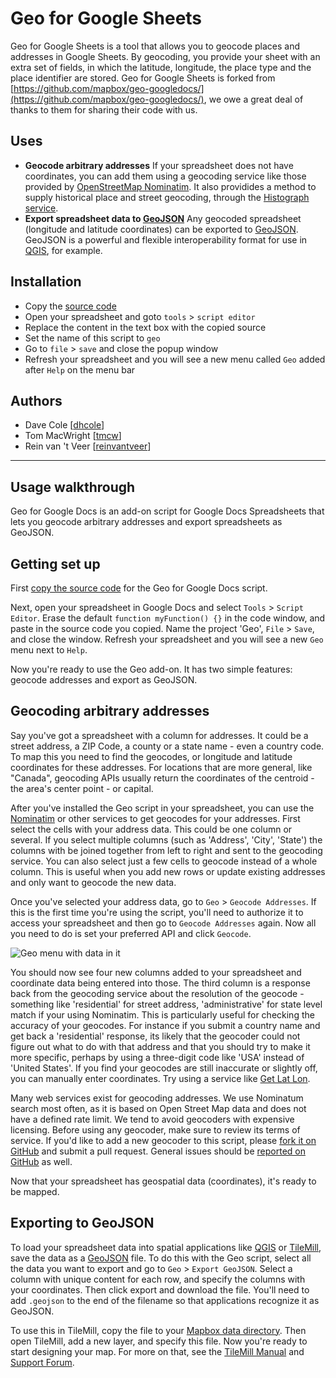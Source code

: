 # Geo for Google Sheets

Geo for Google Sheets is a tool that allows you to geocode places and addresses in Google Sheets. By geocoding, you provide your sheet with an extra set of fields, in which the latitude, longitude, the place type and the place identifier are stored. Geo for Google Sheets is forked from [https://github.com/mapbox/geo-googledocs/](https://github.com/mapbox/geo-googledocs/), we owe a great deal of thanks to them for sharing their code with us.

## Uses

- **Geocode arbitrary addresses** If your spreadsheet does not have
  coordinates, you can add them using a geocoding service like those provided by
  [OpenStreetMap Nominatim](http://nominatim.openstreetmap.org). It also providides a method to supply historical place and street geocoding, through the [Histograph](http://histograph.io) [service](http://api.histograph.io).
- **Export spreadsheet data to [GeoJSON](http://geojson.org/)**
  Any geocoded spreadsheet (longitude and latitude
  coordinates) can be exported to [GeoJSON](http://geojson.org). GeoJSON is a powerful and flexible interoperability format for use in [QGIS](http://qgis.org), for example.

## Installation

- Copy the [source code](https://raw.githubusercontent.com/erfgoed-en-locatie/geo-googledocs/master/spreadsheet-geocode.js)
- Open your spreadsheet and goto `tools` > `script editor`
- Replace the content in the text box with the copied source
- Set the name of this script to `geo`
- Go to `file` > `save` and close the popup window
- Refresh your spreadsheet and you will see a new menu called `Geo` added after `Help` on the menu bar

## Authors

* Dave Cole [[dhcole](https://github.com/dhcole)]
* Tom MacWright [[tmcw](https://github.com/tmcw)]
* Rein van 't Veer [[reinvantveer](https://github.com/reinvantveer)]

------

## Usage walkthrough

Geo for Google Docs is an add-on script for Google Docs Spreadsheets that lets you geocode arbitrary addresses and export spreadsheets as GeoJSON.

## Getting set up

First [copy the source code](https://raw.githubusercontent.com/erfgoed-en-locatie/geo-googledocs/master/spreadsheet-geocode.js) for the Geo for Google Docs script.

Next, open your spreadsheet in Google Docs and select `Tools` > `Script Editor`. Erase the default `function myFunction() {}` in the code window, and paste in the source code you copied. Name the project 'Geo', `File` > `Save`, and close the window. Refresh your spreadsheet and you will see a new `Geo` menu next to `Help`.

Now you're ready to use the Geo add-on. It has two simple features: geocode addresses and export as GeoJSON.

## Geocoding arbitrary addresses

Say you've got a spreadsheet with a column for addresses. It could be a street address, a ZIP Code, a county or a state name - even a country code. To map this you need to find the geocodes, or longitude and latitude coordinates for these addresses. For locations that are more general, like "Canada", geocoding APIs usually return the coordinates of the centroid - the area's center point - or capital.

After you've installed the Geo script in your spreadsheet, you can use the [ Nominatim](http://nominatim.openstreetmap.org) or other services to get geocodes for your addresses. First select the cells with your address data. This could be one column or several. If you select multiple columns (such as 'Address', 'City', 'State') the columns with be joined together from left to right and sent to the geocoding service. You can also select just a few cells to geocode instead of a whole column. This is useful when you add new rows or update existing addresses and only want to geocode the new data.

Once you've selected your address data, go to `Geo` > `Geocode Addresses`. If this is the first time you're using the script, you'll need to authorize it to access your spreadsheet and then go to `Geocode Addresses` again. Now all you need to do is set your preferred API and click `Geocode`.

![Geo menu with data in it](https://farm7.static.flickr.com/6044/6237508379_58021d70c5.jpg)

You should now see four new columns added to your spreadsheet and coordinate data being entered into those. The third column is a response back from the geocoding service about the resolution of the geocode - something like 'residential' for street address, 'administrative' for state level match if your using Nominatim. This is particularly useful for checking the accuracy of your geocodes. For instance if you submit a country name and get back a 'residential' response, its likely that the geocoder could not figure out what to do with that address and that you should try to make it more specific, perhaps by using a three-digit code like 'USA' instead of 'United States'. If you find your geocodes are still inaccurate or slightly off, you can manually enter coordinates. Try using a service like [Get Lat Lon](http://www.getlatlon.com/).

Many web services exist for geocoding addresses. We use Nominatum search most often, as it is based on Open Street Map data and does not have a defined rate limit. We tend to avoid geocoders with expensive licensing. Before using any geocoder, make sure to review its terms of service. If you'd like to add a new geocoder to this script, please [fork it on GitHub](https://github.com/mapbox/geo-googledocs) and submit a pull request. General issues should be [reported on GitHub](https://github.com/mapbox/geo-googledocs/issues) as well.

Now that your spreadsheet has geospatial data (coordinates), it's ready to be mapped.

## Exporting to GeoJSON

To load your spreadsheet data into spatial applications like [QGIS](http://qgis.org) or [TileMill](http://mapbox.com/tilemill), save the data as a [GeoJSON](http://geojson.org/) file. To do this with the Geo script, select all the data you want to export and go to `Geo` > `Export GeoJSON`. Select a column with unique content for each row, and specify the columns with your coordinates. Then click export and download the file. You'll need to add `.geojson` to the end of the filename so that applications recognize it as GeoJSON.

To use this in TileMill, copy the file to your [Mapbox data directory](http://mapbox.com/tilemill/docs/manual/files-directories/). Then open TileMill, add a new layer, and specify this file. Now you're ready to start designing your map. For more on that, see the [TileMill Manual](http://mapbox.com/tilemill/docs/manual/) and [Support Forum](http://support.mapbox.com/discussions/tilemill).
